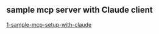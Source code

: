 
## sample mcp server with Claude client

[1-sample-mcp-setup-with-claude](1-sample-mcp-setup-with-claude\README1.md)